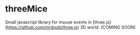 # threeMice
Small javascript library for mouse events in [three.js] (https://github.com/mrdoob/three.js) 3D world. (COMING SOON)
